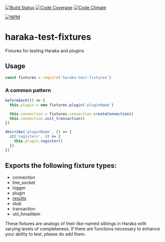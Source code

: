 [![Build Status][ci-img]][ci-url]
[![Code Coverage][cov-img]][cov-url]
[![Code Climate][clim-img]][clim-url]

[![NPM][npm-img]][npm-url]

# haraka-test-fixtures

Fixtures for testing Haraka and plugins

## Usage

```js
const fixtures = require('haraka-test-fixtures')
```

### A common pattern

```js
beforeEach(() => {
  this.plugin = new fixtures.plugin('pluginName')

  this.connection = fixtures.connection.createConnection()
  this.connection.init_transaction()
})

describe('pluginName', () => {
  it('registers', () => {
    this.plugin.register()
  })
})
```

## Exports the following fixture types:

- connection
- line_socket
- logger
- plugin
- [results](https://github.com/haraka/haraka-results)
- stub
- transaction
- util_hmailitem

These fixtures are analogs of their like-named siblings in Haraka with varying levels of completeness. If there are functions necessary to enhance your ability to test, please do add them.

[ci-img]: https://github.com/haraka/test-fixtures/actions/workflows/ci.yml/badge.svg
[ci-url]: https://github.com/haraka/test-fixtures/actions/workflows/ci.yml
[cov-img]: https://codecov.io/github/haraka/test-fixtures/coverage.svg
[cov-url]: https://codecov.io/github/haraka/test-fixtures
[clim-img]: https://codeclimate.com/github/haraka/test-fixtures/badges/gpa.svg
[clim-url]: https://codeclimate.com/github/haraka/test-fixtures
[npm-img]: https://nodei.co/npm/haraka-test-fixtures.png
[npm-url]: https://www.npmjs.com/package/haraka-test-fixtures
